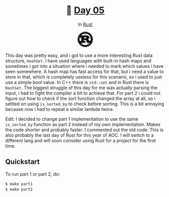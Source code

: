 <h1 align="center">🎄 <a href="https://adventofcode.com/2023/day/5">Day 05</a></h1>
<p align="center">In <a href="https://www.rust-lang.org/">Rust</a></p>
<p align="center">
	<img src="https://raw.githubusercontent.com/devicons/devicon/55609aa5bd817ff167afce0d965585c92040787a/icons/rust/rust-plain.svg" width="50px">
</p>

This day was pretty easy, and i got to use a more interesting Rust data structure, `HashSet`. I have
used languages with built-in hash maps and sometimes i got into a situation where i needed to mark
which values i have seen somewhere. A hash map has fast access for that, but i need a value to store
in that, which is completely useless for this scenario, so i used to just use a simple bool value.
In C++ there is `std::set` and in Rust there is `HashSet`. The biggest struggle of this day for me
was actually parsing the input, i had to fight the compiler a bit to achieve that. For part 2 i
could not figure out how to check if the sort function changed the array at all, so i settled on
using `is_sorted_by` to check before sorting. This is a bit annoying because now i had to repeat
a similar lambda twice.

Edit:
I decided to change part 1 implementation to use the same `is_sorted_by` function as part 2 instead
of my own implementation. Makes the code shorter and probably faster. I commented out the old code.
This is also probably the last day of Rust for this year of AOC. I will switch to a different lang
and will soon consider using Rust for a project for the first time.

## Quickstart
To run part 1 or part 2, do:
```sh
$ make part1
$ make part2
```
